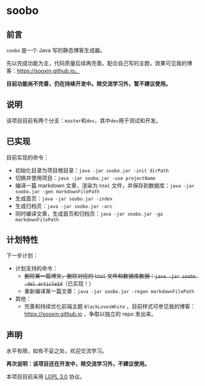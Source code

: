 # soobo


## 前言

`soobo` 是一个 Java 写的静态博客生成器。

先以完成功能为主，代码质量后续再完善。配合自己写的主题，效果可见我的博客：https://sooxin.github.io。

**目前功能尚不完善，仍在持续开发中。除交流学习外，暂不建议使用。**

## 说明

该项目目前有两个分支：`master`和`dev`，其中`dev`用于测试和开发。

## 已实现

目前实现的命令：

- 初始化目录为项目根目录：`java -jar soobo.jar -init dirPath`
- 切换并使用项目：`java -jar soobo.jar -use projectName`
- 编译一篇 markdown 文章，渲染为 `html` 文件，并保存到数据库：`java -jar soobo.jar -gen markdownFilePath`
- 生成首页：`java -jar soobo.jar -index`
- 生成归档页：`java -jar soobo.jar -arc`
- 同时编译文章，生成首页和归档页：`java -jar soobo.jar -ga  markdownFilePath`

## 计划特性

下一步计划：

- 计划支持的命令：
  - ~~删除某一篇博文，删除对应的 `html` 文件和数据库数据：`java -jar soobo -del articleId`~~（已实现！）
  - 重新编译某一篇文章：`java -jar soobo.jar -regen markdownFilePath`
- 其他：
  - 完善和持续优化前端主题 `BlackLovesWhite` ，目前样式可参见我的博客：https://sooxin.github.io ，争取以独立的 repo 发出来。



## 声明

水平有限，如有不妥之处，欢迎交流学习。

**再次说明：该项目还在开发中，除交流学习外，不建议使用。**

本项目目前采用 [LGPL 3.0](https://github.com/sooxin/soobo-dev/blob/master/LICENSE) 协议。
